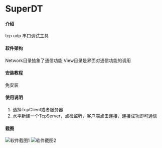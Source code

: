 # SuperDT

#### 介绍
tcp udp 串口调试工具

#### 软件架构
Network目录抽象了通信功能
View目录是界面对通信功能的调用


#### 安装教程

免安装

#### 使用说明

1. 选择TcpClient或者服务器
2. 水平新建一个TcpServer，点检监听，客户端点击连接，连接成功即可通信


#### 截图
![软件截图1](https://gitee.com/TANG_N/super-dt/raw/master/Screenshot/SuperDT-1.png)
![软件截图2](https://gitee.com/TANG_N/super-dt/raw/master/Screenshot/SuperDT-2.png)
